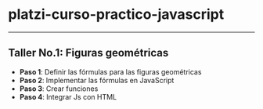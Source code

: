 # platzi-curso-practico-javascript

---

## Taller No.1: Figuras geométricas

-   **Paso 1**: Definir las fórmulas para las figuras geométricas
-   **Paso 2**: Implementar las fórmulas en JavaScript
-   **Paso 3**: Crear funciones
-   **Paso 4**: Integrar Js con HTML

